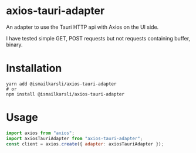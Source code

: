 # axios-tauri-adapter

An adapter to use the Tauri HTTP api with Axios on the UI side.

I have tested simple GET, POST requests but not requests containing buffer, binary.

# Installation

```shell
yarn add @ismailkarsli/axios-tauri-adapter
# or
npm install @ismailkarsli/axios-tauri-adapter
```

# Usage

```js
import axios from "axios";
import axiosTauriAdapter from "axios-tauri-adapter";
const client = axios.create({ adapter: axiosTauriAdapter });
```
